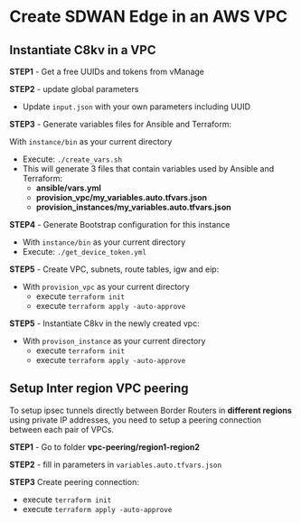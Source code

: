 # Create SDWAN Edge in an AWS VPC

## Instantiate C8kv in a VPC

**STEP1** - Get a free UUIDs and tokens from vManage

**STEP2** - update global parameters

- Update `input.json` with your own parameters including UUID

**STEP3** - Generate variables files for Ansible and Terraform:

With `instance/bin` as your current directory

- Execute: `./create_vars.sh`
- This will generate 3 files that contain variables used by Ansible and Terraform:
  - **ansible/vars.yml**
  - **provision_vpc/my_variables.auto.tfvars.json**
  - **provision_instances/my_variables.auto.tfvars.json**

**STEP4** - Generate Bootstrap configuration for this instance

- With `instance/bin` as your current directory
- Execute: `./get_device_token.yml`

**STEP5** - Create VPC, subnets, route tables, igw and eip:

- With `provision_vpc` as your current directory
  - execute `terraform init`
  - execute `terraform apply -auto-approve`

**STEP5** - Instantiate C8kv in the newly created vpc:

- With `provison_instance` as your current directory
  - execute `terraform init`
  - execute `terraform apply -auto-approve`

## Setup Inter region VPC peering

To setup ipsec tunnels directly between Border Routers in **different regions**
using private IP addresses, you need to setup a peering connection between each pair of VPCs.

**STEP1** - Go to folder **vpc-peering/region1-region2**

**STEP2** - fill in parameters in `variables.auto.tfvars.json`

**STEP3** Create peering connection:

- execute `terraform init`
- execute `terraform apply -auto-approve`
